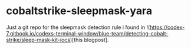 # cobaltstrike-sleepmask-yara
Just a git repo for the sleepmask detection rule i found in !(https://codex-7.gitbook.io/codexs-terminal-window/blue-team/detecting-cobalt-strike/sleep-mask-kit-iocs)[this blogpost].
